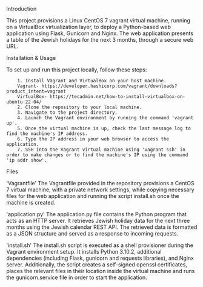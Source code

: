 Introduction

This project provisions a Linux CentOS 7 vagrant virtual machine, running on a VirtualBox virtualization layer, to deploy a Python-based web application using Flask, Gunicorn and Nginx.
The web application presents a table of the Jewish holidays for the next 3 months, through a secure web URL.


Installation & Usage

To set up and run this project locally, follow these steps:

		1. Install Vagrant and VirtualBox on your host machine.
		Vagrant- https://developer.hashicorp.com/vagrant/downloads?product_intent=vagrant
		VirtualBox- https://tecadmin.net/how-to-install-virtualbox-on-ubuntu-22-04/
		2. Clone the repository to your local machine.	
		3. Navigate to the project directory.
		4. Launch the Vagrant environment by running the command 'vagrant up'.
		5. Once the virtual machine is up, check the last message log to find the machine's IP address.
		6. Type the IP address in your web browser to access the application.
		7. SSH into the Vagrant virtual machine using 'vagrant ssh' in order to make changes or to find the machine's IP using the command 'ip addr show'.


Files

'Vagrantfile'
		The Vagrantfile provided in the repository provisions a CentOS 7 virtual machine, with a private network settings, while copying necessary files for the web application and running the script install.sh once the machine is created.

'application.py'
		The application.py file contains the Python program that acts as an HTTP server. It retrieves Jewish holiday data for the next three months using the Jewish calendar REST API. The retrieved data is formatted as a JSON structure and served as a response to incoming requests.

'install.sh'
		The install.sh script is executed as a shell provisioner during the Vagrant environment setup. It installs Python 3.10.2, additional dependencies (including Flask, gunicorn and requests libraries), and Nginx server.
		Additionally, the script creates a self-signed openssl certificates, places the relevant files in their location inside the virtual machine and runs the gunicorn.service file in order to start the application.


